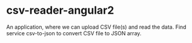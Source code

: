 # csv-reader-angular2
An application, where we can upload CSV file(s) and read the data. Find service csv-to-json to convert CSV file to JSON array.
